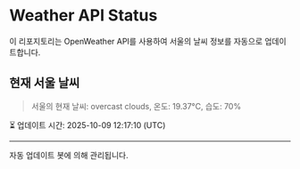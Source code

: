 
# Weather API Status

이 리포지토리는 OpenWeather API를 사용하여 서울의 날씨 정보를 자동으로 업데이트합니다.

## 현재 서울 날씨
> 서울의 현재 날씨: overcast clouds, 온도: 19.37°C, 습도: 70%

⏳ 업데이트 시간: 2025-10-09 12:17:10 (UTC)

---
자동 업데이트 봇에 의해 관리됩니다.
